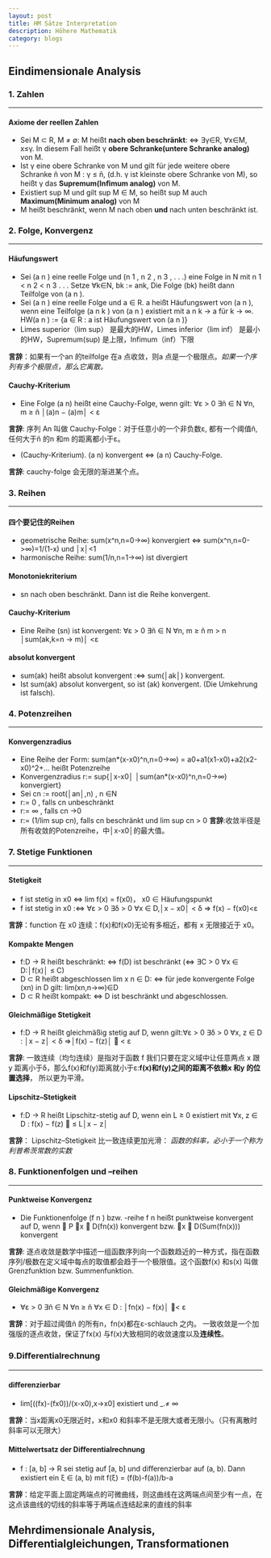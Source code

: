 ```yaml
---
layout: post
title: HM Sätze Interpretation 
description: Höhere Mathematik
category: blogs
---
```

## Eindimensionale Analysis

### 1. Zahlen
--------------
#### Axiome der reellen Zahlen
* Sei M ⊂ R, M ≠ ∅: M heißt **nach oben beschränkt**: ⇔ ∃γ∈R, ∀x∈M, x≤γ. In diesem Fall heißt γ **obere Schranke(untere Schranke analog)** von M.
* Ist γ eine obere Schranke von M und gilt für jede weitere obere Schranke ñ von M : γ ≤ ñ, (d.h. γ ist kleinste obere Schranke von M), so heißt γ das **Supremum(Inﬁmum analog)** von M.
* Existiert sup M und gilt sup M ∈ M, so heißt sup M auch **Maximum(Minimum analog)** von M
* M heißt beschränkt, wenn M nach oben **und** nach unten beschränkt ist.
  
### 2. Folge, Konvergenz
--------------

#### Häufungswert
* Sei (a n ) eine reelle Folge und (n 1 , n 2 , n 3 , . . .) eine Folge in N mit n 1 < n 2 < n 3 . . . Setze ∀k∈N, bk := ank, Die Folge (bk) heißt dann Teilfolge von (a n ).
* Sei (a n ) eine reelle Folge und a ∈ R. a heißt Häufungswert von (a n ), wenn eine Teilfolge (a n k ) von (a n ) existiert mit a n k → a für k → ∞. HW(a n ) := {a ∈ R : a ist Häufungswert von (a n )}
* Limes superior（lim sup） 是最大的HW，Limes inferior（lim inf） 是最小的HW，Supremum(sup) 是上限，Infimum（inf）下限

**言辞**：如果有一个an 的teilfolge 在a 点收敛，则a 点是一个极限点。*如果一个序列有多个极限点，那么它离散。*

#### Cauchy-Kriterium
* Eine Folge (a n) heißt eine Cauchy-Folge, wenn gilt: ∀ε > 0 ∃ñ ∈ N ∀n, m ≥ ñ │(a)n − (a)m│ < ε
  
**言辞**: 序列 An 叫做 Cauchy-Folge：对于任意小的一个非负数ε, 都有一个阈值ñ,任何大于ñ 的n 和m 的距离都小于ε。

* (Cauchy-Kriterium). (a n) konvergent ⇔ (a n) Cauchy-Folge.
  
**言辞**: cauchy-folge 会无限的渐进某个点。

### 3. Reihen
-----------------

#### 四个要记住的Reihen
+ geometrische Reihe: sum(x^n,n=0->∞) konvergiert <=> sum(x^n,n=0->∞)=1/(1-x) und │x│<1
+ harmonische Reihe: sum(1/n,n=1->∞) ist divergiert

#### Monotoniekriterium
* sn nach oben beschränkt. Dann ist die Reihe konvergent.
#### Cauchy-Kriterium 
* Eine Reihe (sn) ist konvergent: ∀ε > 0 ∃ñ ∈ N ∀n, m ≥ ñ m > n │sum(ak,k=n -> m)│ <ε
#### absolut konvergent
* sum(ak) heißt absolut konvergent :⇔ sum(│ak│) konvergent.  
* Ist sum(ak) absolut konvergent, so ist (ak) konvergent. (Die Umkehrung ist falsch).

### 4. Potenzreihen
---------------
#### Konvergenzradius
* Eine Reihe der Form: sum(an*(x-x0)^n,n=0->∞) = a0+a1(x1-x0)+a2(x2-x0)^2+... heißt Potenzreihe
* Konvergenzradius r:= sup{│x-x0│ │sum(an*(x-x0)^n,n=0->∞) konvergiert}
* Sei cn := root(│an│,n) , n ∈N
* r:= 0 , falls cn unbeschränkt
* r:= ∞ , falls cn ->0
* r:= (1/lim sup cn), falls cn beschränkt und lim sup cn > 0
**言辞**:收敛半径是所有收敛的Potenzreihe，中│x-x0│的最大值。


### 7. Stetige Funktionen
-------------------
#### Stetigkeit
* f ist stetig in x0 ⇔ lim f(x) = f(x0)， x0 ∈ Häufungspunkt
* f ist stetig in x0 :⇔ ∀ε > 0 ∃δ > 0 ∀x ∈ D,│x − x0│ < δ ⇒ f(x) − f(x0)<ε

**言辞**：function 在 x0 连续：f(x)和f(x0)无论有多相近，都有 x 无限接近于 x0。

#### Kompakte Mengen
* f:D → R heißt beschränkt: ⇔ f(D) ist beschränkt (⇔ ∃C > 0 ∀x ∈ D:│f(x)│ ≤ C)
* D ⊂ R heißt abgeschlossen lim x n ∈ D: ⇔ für jede konvergente Folge (xn) in D gilt: lim(xn,n→∞)∈D
* D ⊂ R heißt kompakt: ⇔ D ist beschränkt und abgeschlossen.

#### Gleichmäßige Stetigkeit
* f:D → R heißt gleichmäßig stetig auf D, wenn gilt:∀ε > 0 ∃δ > 0 ∀x, z ∈ D : │x − z│ < δ ⇒│f(x) − f(z)│  < ε

**言辞**: 一致连续（均匀连续）是指对于函数 f 我们只要在定义域中让任意两点 x 跟 y 距离小于δ，那么f(x)和f(y)距离就小于ε:**f(x)和f(y)之间的距离不依赖x 和y 的位置选择**， 所以更为平滑。

#### Lipschitz–Stetigkeit
* f:D → R heißt Lipschitz-stetig auf D, wenn ein L ≥ 0 existiert mit ∀x, z ∈ D : f(x) − f(z)  ≤ L│x − z│

**言辞**： Lipschitz–Stetigkeit 比一致连续更加光滑： *函数的斜率，必小于一个称为利普希茨常数的实数*

### 8. Funktionenfolgen und –reihen
-------------------
#### Punktweise Konvergenz
* Die Funktionenfolge (f n ) bzw. -reihe f n heißt punktweise konvergent auf D, wenn  P ∀x ∈ D(fn(x)) konvergent bzw. ∀x ∈ D(Sum(fn(x))) konvergent

**言辞**: 逐点收敛是数学中描述一组函数序列向一个函数趋近的一种方式，指在函数序列/极数在定义域中每点的取值都会趋于一个极限值。这个函数f(x) 和s(x) 叫做Grenzfunktion bzw. Summenfunktion.

#### Gleichmäßige Konvergenz
* ∀ε > 0 ∃ñ ∈ N ∀n ≥ ñ ∀x ∈ D : │fn(x) − f(x)│ < ε

**言辞**：对于超过阈值ñ 的所有n，fn(x)都在ε-schlauch 之内。 一致收敛是一个加强版的逐点收敛，保证了fx(x) 与f(x)大致相同的收敛速度以及**连续性**。

### 9.Diﬀerentialrechnung
---------------------
#### diﬀerenzierbar
* lim[((fx)-(fx0))/(x-x0),x->x0] existiert und _.≠ ∞

**言辞**：当x距离x0无限近时，x和x0 和斜率不是无限大或者无限小。（只有离散时斜率可以无限大）

#### Mittelwertsatz der Diﬀerentialrechnung
* f : [a, b] → R sei stetig auf [a, b] und diﬀerenzierbar auf (a, b). Dann existiert ein ξ ∈ (a, b) mit f(ξ) = (f(b)-f(a))/b-a

**言辞**：给定平面上固定两端点的可微曲线，则这曲线在这两端点间至少有一点，在这点该曲线的切线的斜率等于两端点连结起来的直线的斜率

## Mehrdimensionale Analysis, Diﬀerentialgleichungen, Transformationen
